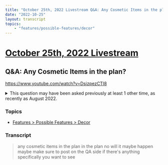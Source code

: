 ```yaml
---
title: "October 25th, 2022 Livestream Q&A: Any Cosmetic Items in the plan?"
date: "2022-10-25"
layout: transcript
topics:
    - "features/possible-features/decor"
---
```

# [October 25th, 2022 Livestream](../2022-10-25.md)
## Q&A: Any Cosmetic Items in the plan?
https://www.youtube.com/watch?v=DsizpezCTI8
<details>
<summary>This question may have been asked previously at least 1 other time, as recently as August 2022.</summary>

* [August 23rd, 2022 Livestream Q&A: New cosmetics ?](./yt-slfAPPtU6XE.md) [https://www.youtube.com/watch?v=slfAPPtU6XE](https://www.youtube.com/watch?v=slfAPPtU6XE)
</details>


### Topics
* [Features > Possible Features > Decor](../topics/features/possible-features/decor.md)

### Transcript

> any cosmetic items in the plan in the plan no will it maybe happen maybe make sure to post on the QA side if there's anything specifically you want to see
